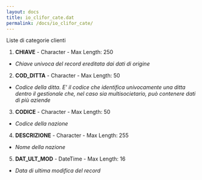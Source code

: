 ```yaml
---
layout: docs
title: io_clifor_cate.dat
permalink: /docs/io_clifor_cate/
---
```


Liste di categorie clienti

1. **CHIAVE** - Character - Max Length: 250
  * *Chiave univoca del record ereditata dai dati di origine*
2. **COD_DITTA** - Character - Max Length: 50
  * *Codice della ditta. E' il codice che identifica univocamente una ditta dentro il gestionale che, nel caso sia multisocietario, può contenere dati di più aziende*
3. **CODICE** - Character - Max Length: 50
  * *Codice della nazione*
4. **DESCRIZIONE** - Character - Max Length: 255
  * *Nome della nazione*
5. **DAT_ULT_MOD** - DateTime - Max Length: 16
  * *Data di ultima modifica del record*

